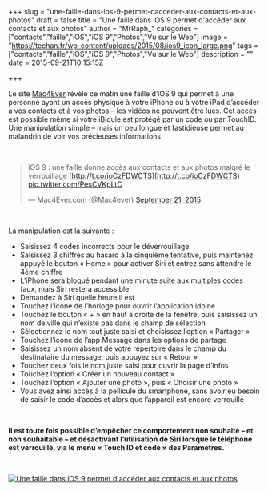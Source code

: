 +++
slug = "une-faille-dans-ios-9-permet-dacceder-aux-contacts-et-aux-photos"
draft = false
title = "Une faille dans iOS 9 permet d'accéder aux contacts et aux photos"
author = "MrRaph_"
categories = ["contacts","faille","iOS","iOS 9","Photos","Vu sur le Web"]
image = "https://techan.fr/wp-content/uploads/2015/08/ios9_icon_large.png"
tags = ["contacts","faille","iOS","iOS 9","Photos","Vu sur le Web"]
description = ""
date = 2015-09-21T10:15:15Z

+++


Le site [Mac4Ever](http://www.mac4ever.com) révèle ce matin une faille d’iOS 9 qui permet à une personne ayant un accès physique à votre iPhone ou à votre iPad d’accéder à vos contacts et à vos photos – les vidéos ne peuvent être lues. Cet accès est possible même si votre iBidule est protégé par un code ou par TouchID. Une manipulation simple – mais un peu longue et fastidieuse permet au malandrin de voir vos précieuses informations

 

> iOS 9 : une faille donne accès aux contacts et aux photos malgré le verrouillage [http://t.co/ioCzFDWCTS](http://t.co/ioCzFDWCTS) [pic.twitter.com/PesCVKpLtC](http://t.co/PesCVKpLtC)
> 
> — Mac4Ever.com (@Mac4ever) [September 21, 2015](https://twitter.com/Mac4ever/status/645849692941717504)

<script async="" charset="utf-8" src="//platform.twitter.com/widgets.js"></script>

 

La manipulation est la suivante :

- Saisissez 4 codes incorrects pour le déverrouillage
- Saisissez 3 chiffres au hasard à la cinquième tentative, puis maintenez appuyé le bouton « Home » pour activer Siri et entrez sans attendre le 4ème chiffre
- L’iPhone sera bloqué pendant une minute suite aux multiples codes faux, mais Siri restera accessible
- Demandez à Siri quelle heure il est
- Touchez l’icone de l’horloge pour ouvrir l’application idoine
- Touchez le bouton « + » en haut à droite de la fenêtre, puis saisissez un nom de ville qui n’existe pas dans le champ de sélection
- Sélectionnez le nom tout juste saisi et choisissez l’option « Partager »
- Touchez l’icone de l’app Message dans les options de partage
- Saisissez un nom absent de votre répertoire dans le champ du destinataire du message, puis appuyez sur « Retour »
- Touchez deux fois le nom juste saisi pour ouvrir la page d’infos
- Touchez l’option « Créer un nouveau contact »
- Touchez l’option « Ajouter une photo », puis « Choisir une photo »
- Vous avez ainsi accès à la pellicule du smartphone, sans avoir eu besoin de saisir le code d’accès et alors que l’appareil est encore verrouillé

 

**Il est toute fois possible d’empêcher ce comportement non souhaité – et non souhaitable – et désactivant l’utilisation de Siri lorsque le téléphone est verrouillé, via le menu « Touch ID et code » des Paramètres.**

 

[![Une faille dans iOS 9 permet d'accéder aux contacts et aux photos](https://techan.fr/wp-content/uploads/2015/09/ios9_faille_photos_contacts.png)](https://techan.fr/wp-content/uploads/2015/09/ios9_faille_photos_contacts.png)

 


